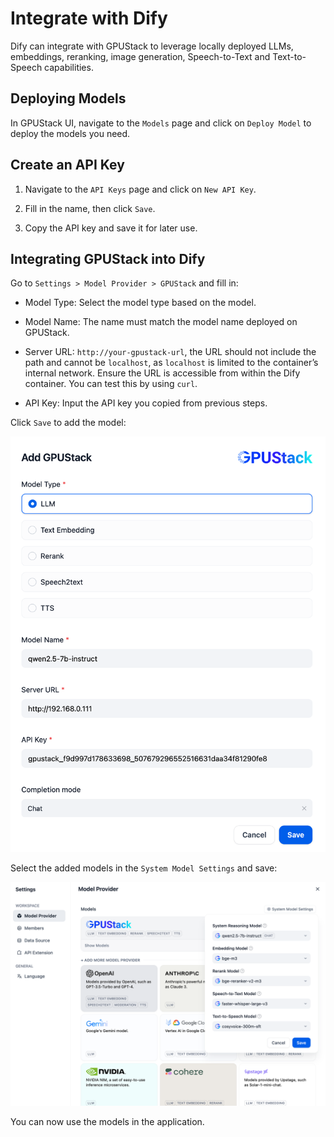 # Integrate with Dify

Dify can integrate with GPUStack to leverage locally deployed LLMs, embeddings, reranking, image generation, Speech-to-Text and Text-to-Speech capabilities.

## Deploying Models

In GPUStack UI, navigate to the `Models` page and click on `Deploy Model` to deploy the models you need.

## Create an API Key

1. Navigate to the `API Keys` page and click on `New API Key`.

2. Fill in the name, then click `Save`.

3. Copy the API key and save it for later use.

## Integrating GPUStack into Dify

Go to `Settings > Model Provider > GPUStack` and fill in:

- Model Type: Select the model type based on the model.

- Model Name: The name must match the model name deployed on GPUStack.

- Server URL: `http://your-gpustack-url`, the URL should not include the path and cannot be `localhost`, as `localhost` is limited to the container’s internal network. Ensure the URL is accessible from within the Dify container. You can test this by using `curl`.

- API Key: Input the API key you copied from previous steps.

Click `Save` to add the model:

![dify-add-model](../assets/integrations/integration-dify-add-model.png)

Select the added models in the `System Model Settings` and save:

![dify-add-model](../assets/integrations/integration-dify-system-model-settings.png)

You can now use the models in the application.
